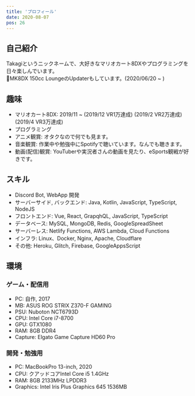 ```yaml
---
title: 'プロフィール'
date: 2020-08-07
pos: 26
---
```


## 自己紹介
Takagiというニックネームで、大好きなマリオカート8DXやプログラミングを日々楽しんでいます。<br/>
MK8DX 150cc LoungeのUpdaterもしています。(2020/06/20 ~ ) 

## 趣味
- マリオカート8DX: 2019/11 ~ (2019/12 VR1万達成) (2019/2 VR2万達成) (2019/4 VR3万達成)
- プログラミング
- アニメ観賞: オタクなので何でも見ます。
- 音楽観賞: 作業中や勉強中にSpotifyで聴いています。なんでも聴きます。
- 動画(配信)観賞: YouTuberや実況者さんの動画を見たり、eSports観戦が好きです。

## スキル
- Discord Bot, WebApp 開発
- サーバーサイド, バックエンド: Java, Kotlin, JavaScript, TypeScript, NodeJS
- フロントエンド: Vue, React, GrapqhQL, JavaScript, TypeScript
- データベース: MySQL, MongoDB, Redis, GoogleSpreadSheet
- サーバーレス: Netlify Functions, AWS Lambda, Cloud Functions
- インフラ: Linux、Docker, Nginx, Apache, Cloudflare
- その他: Heroku, Glitch, Firebase, GoogleAppsScript

## 環境

### ゲーム・配信用
- PC: 自作, 2017
- MB: ASUS ROG STRIX Z370-F GAMING
- PSU: Nuboton NCT6793D
- CPU: Intel Core i7-8700
- GPU: GTX1080
- RAM: 8GB DDR4
- Capture: Elgato Game Capture HD60 Pro

### 開発・勉強用
- PC: MacBookPro 13-inch, 2020
- CPU: クアッドコアIntel Core i5 1.4GHz
- RAM: 8GB 2133MHz LPDDR3
- Graphics: Intel Iris Plus Graphics 645 1536MB